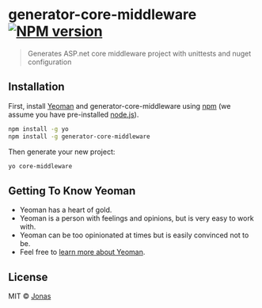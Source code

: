 # generator-core-middleware [![NPM version][npm-image]][npm-url]
> Generates ASP.net core middleware project with unittests and nuget configuration

## Installation

First, install [Yeoman](http://yeoman.io) and generator-core-middleware using [npm](https://www.npmjs.com/) (we assume you have pre-installed [node.js](https://nodejs.org/)).

```bash
npm install -g yo
npm install -g generator-core-middleware
```

Then generate your new project:

```bash
yo core-middleware
```

## Getting To Know Yeoman

 * Yeoman has a heart of gold.
 * Yeoman is a person with feelings and opinions, but is very easy to work with.
 * Yeoman can be too opinionated at times but is easily convinced not to be.
 * Feel free to [learn more about Yeoman](http://yeoman.io/).

## License

MIT © [Jonas]()


[npm-image]: https://badge.fury.io/js/generator-core-middleware.svg
[npm-url]: https://npmjs.org/package/generator-core-middleware
[travis-image]: https://travis-ci.org/Scania/generator-core-middleware.svg?branch=master
[travis-url]: https://travis-ci.org/Scania/generator-core-middleware
[daviddm-image]: https://david-dm.org/Scania/generator-core-middleware.svg?theme=shields.io
[daviddm-url]: https://david-dm.org/Scania/generator-core-middleware
